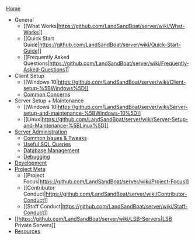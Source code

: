 [Home](https://github.com/LandSandBoat/server/wiki)
* General
  * [[What Works|https://github.com/LandSandBoat/server/wiki/What-Works]]
  * [[Quick Start Guide|https://github.com/LandSandBoat/server/wiki/Quick-Start-Guide]]
  * [[Frequently Asked Questions|https://github.com/LandSandBoat/server/wiki/Frequently-Asked-Questions]]
* Client Setup
  * [[Windows 10|https://github.com/LandSandBoat/server/wiki/Client-setup-%5BWindows%5D]]
  * [Common Concerns](https://github.com/LandSandBoat/server/wiki/Miscellaneous-(Client))
* Server Setup + Maintenance
  * [[Windows 10|https://github.com/LandSandBoat/server/wiki/Server-setup-and-maintenance-%5BWindows-10%5D]]
  * [[Linux|https://github.com/LandSandBoat/server/wiki/Server-Setup-and-Maintenance-%5BLinux%5D]]
* [Server Administration](https://github.com/LandSandBoat/server/wiki/Server-Administration)
  * [Common Issues & Tweaks](https://github.com/LandSandBoat/server/wiki/Miscellaneous-(Server))
  * [Useful SQL Queries](https://github.com/LandSandBoat/server/wiki/Useful-SQL-queries)
  * [Database Management](https://github.com/LandSandBoat/server/wiki/Database-Management)
  * [Debugging](https://github.com/LandSandBoat/server/wiki/Debugging)
* [Development](https://github.com/LandSandBoat/server/wiki/Development)
* [Project Meta](https://github.com/LandSandBoat/server/wiki/Project-Meta)
  * [[Project Focus|https://github.com/LandSandBoat/server/wiki/Project-Focus]]
  * [[Contributor Conduct|https://github.com/LandSandBoat/server/wiki/Contributor-Conduct]]
  * [[Staff Conduct|https://github.com/LandSandBoat/server/wiki/Staff-Conduct]]
* [[https://github.com/LandSandBoat/server/wiki/LSB-Servers|LSB Private Servers]]
* [Resources](https://github.com/LandSandBoat/server/wiki/Resources)
